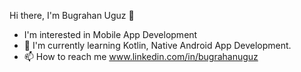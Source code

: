Hi there, I'm Bugrahan Uguz  👋

- I'm interested in Mobile App Development
- 🌱 I'm currently learning Kotlin, Native Android App Development.
- 📫  How to reach me www.linkedin.com/in/bugrahanuguz
